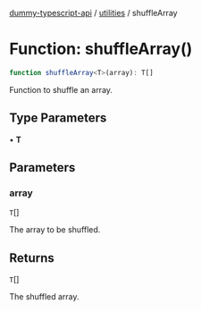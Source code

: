 [dummy-typescript-api](../../index.md) / [utilities](../index.md) / shuffleArray

# Function: shuffleArray()

```ts
function shuffleArray<T>(array): T[]
```

Function to shuffle an array.

## Type Parameters

• **T**

## Parameters

### array

`T`[]

The array to be shuffled.

## Returns

`T`[]

The shuffled array.
